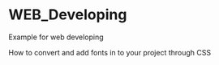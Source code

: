 # WEB_Developing
Example for web developing

How to convert and add fonts in to your project through CSS
